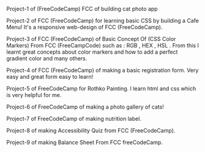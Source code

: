 Project-1 of (FreeCodeCamp) FCC of building cat photo app

Project-2 of FCC (FreeCodeCamp) for learning basic CSS by building a Cafe Menu! It's a responsive web-design of FCC (FreeCodeCamp).

Project-3 of FCC (FreeCodeCamp) of Basic Concept Of (CSS Color Markers) From FCC (FreeCampCode) such as : RGB , HEX , HSL . From this I learnt great concepts about color markers and how to add a perfect gradient color and many others.

Project-4 of FCC (FreeCodeCamp) of making a basic registration form. Very easy and great form easy to learn!

Project-5 of FreeCodeCamp for Rothko Painting. I learn html and css which is very helpful for me.

Project-6 of FreeCodeCamp of making a photo gallery of cats!

Project-7 of FreeCodeCamp of making nutrition label.

Project-8 of making Accessibility Quiz from FCC (FreeCodeCamp).

Project-9 of making Balance Sheet From FCC freeCodeCamp.
